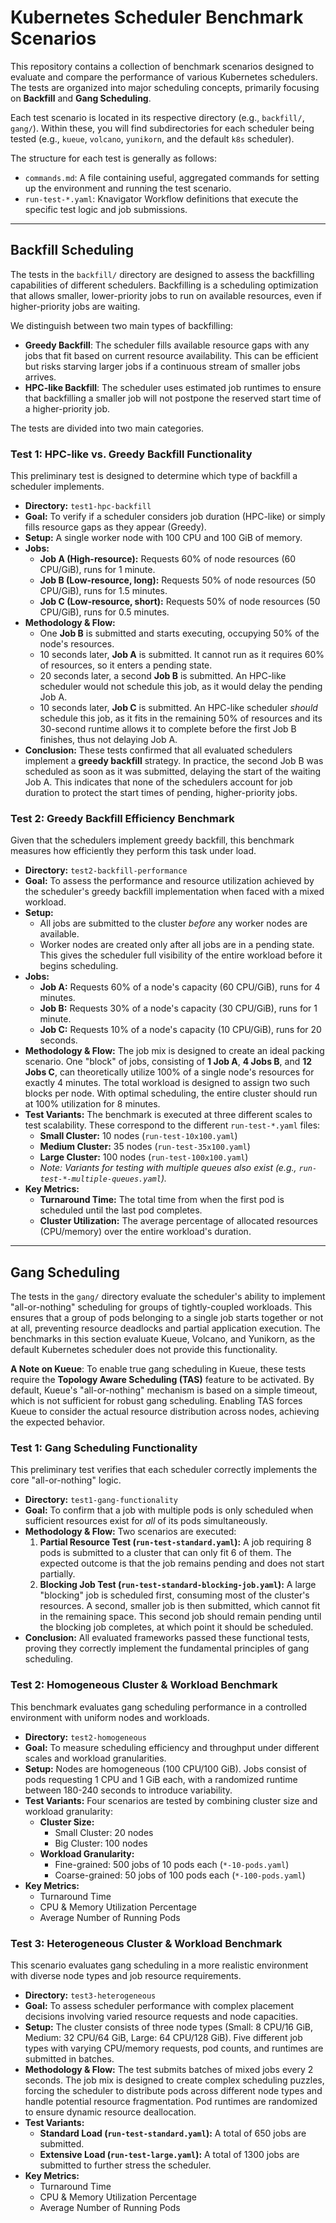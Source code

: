 # Kubernetes Scheduler Benchmark Scenarios

This repository contains a collection of benchmark scenarios designed to evaluate and compare the performance of various Kubernetes schedulers. The tests are organized into major scheduling concepts, primarily focusing on **Backfill** and **Gang Scheduling**.

Each test scenario is located in its respective directory (e.g., `backfill/`, `gang/`). Within these, you will find subdirectories for each scheduler being tested (e.g., `kueue`, `volcano`, `yunikorn`, and the default `k8s` scheduler).

The structure for each test is generally as follows:
- `commands.md`: A file containing useful, aggregated commands for setting up the environment and running the test scenario.
- `run-test-*.yaml`: Knavigator Workflow definitions that execute the specific test logic and job submissions.

---

## Backfill Scheduling

The tests in the `backfill/` directory are designed to assess the backfilling capabilities of different schedulers. Backfilling is a scheduling optimization that allows smaller, lower-priority jobs to run on available resources, even if higher-priority jobs are waiting.

We distinguish between two main types of backfilling:
- **Greedy Backfill**: The scheduler fills available resource gaps with any jobs that fit based on current resource availability. This can be efficient but risks starving larger jobs if a continuous stream of smaller jobs arrives.
- **HPC-like Backfill**: The scheduler uses estimated job runtimes to ensure that backfilling a smaller job will not postpone the reserved start time of a higher-priority job.

The tests are divided into two main categories.

### Test 1: HPC-like vs. Greedy Backfill Functionality

This preliminary test is designed to determine which type of backfill a scheduler implements.

- **Directory:** `test1-hpc-backfill`
- **Goal:** To verify if a scheduler considers job duration (HPC-like) or simply fills resource gaps as they appear (Greedy).
- **Setup:** A single worker node with 100 CPU and 100 GiB of memory.
- **Jobs:**
    - **Job A (High-resource):** Requests 60% of node resources (60 CPU/GiB), runs for 1 minute.
    - **Job B (Low-resource, long):** Requests 50% of node resources (50 CPU/GiB), runs for 1.5 minutes.
    - **Job C (Low-resource, short):** Requests 50% of node resources (50 CPU/GiB), runs for 0.5 minutes.
- **Methodology & Flow:**
    -  One **Job B** is submitted and starts executing, occupying 50% of the node's resources.
    -  10 seconds later, **Job A** is submitted. It cannot run as it requires 60% of resources, so it enters a pending state.
    -  20 seconds later, a second **Job B** is submitted. An HPC-like scheduler would not schedule this job, as it would delay the pending Job A.
    -  10 seconds later, **Job C** is submitted. An HPC-like scheduler *should* schedule this job, as it fits in the remaining 50% of resources and its 30-second runtime allows it to complete before the first Job B finishes, thus not delaying Job A.
- **Conclusion:** These tests confirmed that all evaluated schedulers implement a **greedy backfill** strategy. In practice, the second Job B was scheduled as soon as it was submitted, delaying the start of the waiting Job A. This indicates that none of the schedulers account for job duration to protect the start times of pending, higher-priority jobs.

### Test 2: Greedy Backfill Efficiency Benchmark

Given that the schedulers implement greedy backfill, this benchmark measures how efficiently they perform this task under load.

- **Directory:** `test2-backfill-performance`
- **Goal:** To assess the performance and resource utilization achieved by the scheduler's greedy backfill implementation when faced with a mixed workload.
- **Setup:**
    - All jobs are submitted to the cluster *before* any worker nodes are available.
    - Worker nodes are created only after all jobs are in a pending state. This gives the scheduler full visibility of the entire workload before it begins scheduling.
- **Jobs:**
    - **Job A:** Requests 60% of a node's capacity (60 CPU/GiB), runs for 4 minutes.
    - **Job B:** Requests 30% of a node's capacity (30 CPU/GiB), runs for 1 minute.
    - **Job C:** Requests 10% of a node's capacity (10 CPU/GiB), runs for 20 seconds.
- **Methodology & Flow:**
  The job mix is designed to create an ideal packing scenario. One "block" of jobs, consisting of **1 Job A**, **4 Jobs B**, and **12 Jobs C**, can theoretically utilize 100% of a single node's resources for exactly 4 minutes. The total workload is designed to assign two such blocks per node. With optimal scheduling, the entire cluster should run at 100% utilization for 8 minutes.
- **Test Variants:** The benchmark is executed at three different scales to test scalability. These correspond to the different `run-test-*.yaml` files:
    - **Small Cluster:** 10 nodes (`run-test-10x100.yaml`)
    - **Medium Cluster:** 35 nodes (`run-test-35x100.yaml`)
    - **Large Cluster:** 100 nodes (`run-test-100x100.yaml`)
    - *Note: Variants for testing with multiple queues also exist (e.g., `run-test-*-multiple-queues.yaml`).*
- **Key Metrics:**
    - **Turnaround Time:** The total time from when the first pod is scheduled until the last pod completes.
    - **Cluster Utilization:** The average percentage of allocated resources (CPU/memory) over the entire workload's duration.

---

## Gang Scheduling

The tests in the `gang/` directory evaluate the scheduler's ability to implement "all-or-nothing" scheduling for groups of tightly-coupled workloads. This ensures that a group of pods belonging to a single job starts together or not at all, preventing resource deadlocks and partial application execution. The benchmarks in this section evaluate Kueue, Volcano, and Yunikorn, as the default Kubernetes scheduler does not provide this functionality.

**A Note on Kueue**: To enable true gang scheduling in Kueue, these tests require the **Topology Aware Scheduling (TAS)** feature to be activated. By default, Kueue's "all-or-nothing" mechanism is based on a simple timeout, which is not sufficient for robust gang scheduling. Enabling TAS forces Kueue to consider the actual resource distribution across nodes, achieving the expected behavior.

### Test 1: Gang Scheduling Functionality

This preliminary test verifies that each scheduler correctly implements the core "all-or-nothing" logic.

- **Directory:** `test1-gang-functionality`
- **Goal:** To confirm that a job with multiple pods is only scheduled when sufficient resources exist for *all* of its pods simultaneously.
- **Methodology & Flow:** Two scenarios are executed:
  1.  **Partial Resource Test (`run-test-standard.yaml`):** A job requiring 8 pods is submitted to a cluster that can only fit 6 of them. The expected outcome is that the job remains pending and does not start partially.
  2.  **Blocking Job Test (`run-test-standard-blocking-job.yaml`):** A large "blocking" job is scheduled first, consuming most of the cluster's resources. A second, smaller job is then submitted, which cannot fit in the remaining space. This second job should remain pending until the blocking job completes, at which point it should be scheduled.
- **Conclusion:** All evaluated frameworks passed these functional tests, proving they correctly implement the fundamental principles of gang scheduling.

### Test 2: Homogeneous Cluster & Workload Benchmark

This benchmark evaluates gang scheduling performance in a controlled environment with uniform nodes and workloads.

- **Directory:** `test2-homogeneous`
- **Goal:** To measure scheduling efficiency and throughput under different scales and workload granularities.
- **Setup:** Nodes are homogeneous (100 CPU/100 GiB). Jobs consist of pods requesting 1 CPU and 1 GiB each, with a randomized runtime between 180-240 seconds to introduce variability.
- **Test Variants:** Four scenarios are tested by combining cluster size and workload granularity:
  - **Cluster Size:**
    - Small Cluster: 20 nodes
    - Big Cluster: 100 nodes
  - **Workload Granularity:**
    - Fine-grained: 500 jobs of 10 pods each (`*-10-pods.yaml`)
    - Coarse-grained: 50 jobs of 100 pods each (`*-100-pods.yaml`)
- **Key Metrics:**
  - Turnaround Time
  - CPU & Memory Utilization Percentage
  - Average Number of Running Pods

### Test 3: Heterogeneous Cluster & Workload Benchmark

This scenario evaluates gang scheduling in a more realistic environment with diverse node types and job resource requirements.

- **Directory:** `test3-heterogeneous`
- **Goal:** To assess scheduler performance with complex placement decisions involving varied resource requests and node capacities.
- **Setup:** The cluster consists of three node types (Small: 8 CPU/16 GiB, Medium: 32 CPU/64 GiB, Large: 64 CPU/128 GiB). Five different job types with varying CPU/memory requests, pod counts, and runtimes are submitted in batches.
- **Methodology & Flow:**
  The test submits batches of mixed jobs every 2 seconds. The job mix is designed to create complex scheduling puzzles, forcing the scheduler to distribute pods across different node types and handle potential resource fragmentation. Pod runtimes are randomized to ensure dynamic resource deallocation.
- **Test Variants:**
  - **Standard Load (`run-test-standard.yaml`):** A total of 650 jobs are submitted.
  - **Extensive Load (`run-test-large.yaml`):** A total of 1300 jobs are submitted to further stress the scheduler.
- **Key Metrics:**
  - Turnaround Time
  - CPU & Memory Utilization Percentage
  - Average Number of Running Pods